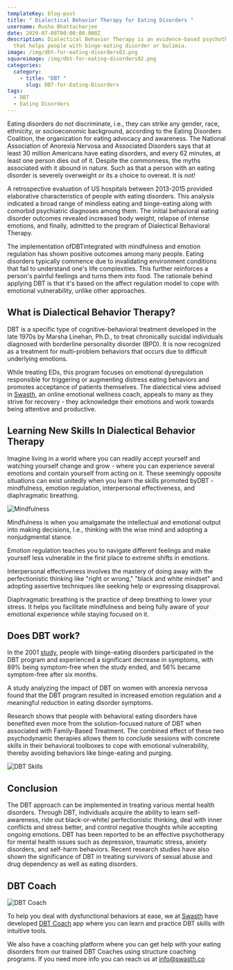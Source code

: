 ```yaml
---
templateKey: blog-post
title: " Dialectical Behavior Therapy for Eating Disorders "
username: Rusha Bhattacharjee
date: 2020-07-08T00:00:00.000Z
description: Dialectical Behavior Therapy is an evidence-based psychotherapy
  that helps people with binge-eating disorder or bulimia.
image: /img/dbt-for-eating-disorders02.png
squareimage: /img/dbt-for-eating-disorders02.png
categories:
  category:
    - title: "DBT "
      slug: DBT-for-Eating-Disorders
tags:
  - DBT
  - Eating Disorders
---
```

<!--StartFragment-->

Eating disorders do not discriminate, i.e., they can strike any gender, race, ethnicity, or socioeconomic background, according to the Eating Disorders Coalition, the organization for eating advocacy and awareness. The National Association of Anorexia Nervosa and Associated Disorders says that at least 30 million Americans have eating disorders, and every 62 minutes, at least one person dies out of it. Despite the commonness, the myths associated with it abound in nature. Such as that a person with an eating disorder is severely overweight or its a choice to overeat. It is not!

A retrospective evaluation of US hospitals between 2013-2015 provided elaborative characteristics of people with eating disorders. This analysis indicated a broad range of mindless eating and binge-eating along with comorbid psychiatric diagnoses among them. The initial behavioral eating disorder outcomes revealed increased body weight, relapse of intense emotions, and finally, admitted to the program of Dialectical Behavioral Therapy.

The implementation ofDBTintegrated with mindfulness and emotion regulation has shown positive outcomes among many people. Eating disorders typically commence due to invalidating environment conditions that fail to understand one's life complexities. This further reinforces a person's painful feelings and turns them into food. The rationale behind applying DBT is that it's based on the affect regulation model to cope with emotional vulnerability, unlike other approaches.

## What is Dialectical Behavior Therapy?

DBT is a specific type of cognitive-behavioral treatment developed in the late 1970s by Marsha Linehan, Ph.D., to treat chronically suicidal individuals diagnosed with borderline personality disorder (BPD). It is now recognized as a treatment for multi-problem behaviors that occurs due to difficult underlying emotions.

While treating EDs, this program focuses on emotional dysregulation responsible for triggering or augmenting distress eating behaviors and promotes acceptance of patients themselves. The dialectical view advised in [Swasth](https://www.swasth.co/dbt-coach/), an online emotional wellness coach, appeals to many as they strive for recovery - they acknowledge their emotions and work towards being attentive and productive.

## Learning New Skills In Dialectical Behavior Therapy

Imagine living in a world where you can readily accept yourself and watching yourself change and grow - where you can experience several emotions and contain yourself from acting on it. These seemingly opposite situations can exist unitedly when you learn the skills promoted byDBT - mindfulness, emotion regulation, interpersonal effectiveness, and diaphragmatic breathing.

![Mindfulness](/img/mindfulness-1.jpeg "DBT Skills")

Mindfulness is when you amalgamate the intellectual and emotional output into making decisions, I.e., thinking with the wise mind and adopting a nonjudgmental stance.

Emotion regulation teaches you to navigate different feelings and make yourself less vulnerable in the first place to extreme shifts in emotions.

Interpersonal effectiveness involves the mastery of doing away with the perfectionistic thinking like "right or wrong," "black and white mindset" and adopting assertive techniques like seeking help or expressing disapproval.

Diaphragmatic breathing is the practice of deep breathing to lower your stress. It helps you facilitate mindfulness and being fully aware of your emotional experience while staying focused on it.

<!--StartFragment-->

## Does DBT work?

In the 2001 [study](https://www.ncbi.nlm.nih.gov/pmc/articles/PMC2963469/), people with binge-eating disorders participated in the DBT program and experienced a significant decrease in symptoms, with 89% being symptom-free when the study ended, and 56% became symptom-free after six months.

A study analyzing the impact of DBT on women with anorexia nervosa found that the DBT program resulted in increased emotion regulation and a meaningful reduction in eating disorder symptoms.

Research shows that people with behavioral eating disorders have benefited even more from the solution-focused nature of DBT when associated with Family-Based Treatment. The combined effect of these two psychodynamic therapies allows them to conclude sessions with concrete skills in their behavioral toolboxes to cope with emotional vulnerability, thereby avoiding behaviors like binge-eating and purging.

![DBT Skills](/img/dbt-for-eating-disorders01.png "DBT Skills")

<!--EndFragment--><!--StartFragment-->

## Conclusion

The DBT approach can be implemented in treating various mental health disorders. Through DBT, individuals acquire the ability to learn self-awareness, ride out black-or-white/ perfectionistic thinking, deal with inner conflicts and stress better, and control negative thoughts while accepting ongoing emotions. DBT has been reported to be an effective psychotherapy for mental health issues such as depression, traumatic stress, anxiety disorders, and self-harm behaviors. Recent research studies have also shown the significance of DBT in treating survivors of sexual abuse and drug dependency as well as eating disorders.

<!--EndFragment-->

<!--StartFragment-->

## DBT Coach

![DBT Coach ](/img/dbt-coach-app.png "DBT Tools")

To help you deal with dysfunctional behaviors at ease, we at [Swasth](http://www.swasth.co) have developed [DBT Coach](https://www.swasth.co/dbt-coach) app where you can learn and practice DBT skills with intuitive tools.

We also have a coaching platform where you can get help with your eating disorders from our trained DBT Coaches using structure coaching programs. If you need more info you can reach us at info@swasth.co

<!--EndFragment-->

<!--EndFragment-->